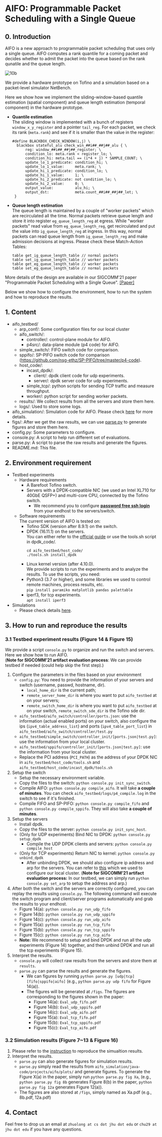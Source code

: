 # AIFO: Programmable Packet Scheduling with a Single Queue

## 0. Introduction<br>
AIFO is a new approach to programmable packet scheduling that uses only a single queue.
AIFO computes a rank quantile for a coming packet and decides whether to admit the packet into the queue based on the rank qunatile and the queue length.

![10b](doc/aifo.jpg)

We provide a hardware prototype on Tofino and a simulation based on a packet-level simulator NetBench. 

Here we show how we implement the sliding-window-based quantile estimation (spatial component) and queue length estimation (temporal component) in the hardware prototype.
- **Quantile estimation**<br>
  The sliding window is implemented with a bunch of registers `window_x_y_register` and a pointer `tail_reg`. For each packet, we check its rank (`meta.rank`) and see if it is smaller than the value in the register:
  ```p4
  #define BLACKBOX_CHECK_WINDOW(i,j) \
    blackbox stateful_alu check_win_##i##_##j##_alu { \
        reg: window_##i##_##j##_register; \
        condition_lo: meta.rank < register_lo; \
        condition_hi: meta.tail == (i*4 + j) * SAMPLE_COUNT; \
        update_lo_1_predicate: condition_hi; \
        update_lo_1_value:     meta.rank; \
        update_hi_1_predicate: condition_lo; \
        update_hi_1_value:     1; \
        update_hi_2_predicate: not condition_lo; \
        update_hi_2_value:     0; \
        output_value:          alu_hi; \
        output_dst:            meta.count_##i##_##j##_let; \
   }
  ```

- **Queue length estimation**<br>
  The queue length is maintained by a couple of "worker packets" which are recirculated all the time. Normal packets retrieve queue length and store it into register `eg_queue_length_reg` at egress. While "worker packets" read value from `eg_queue_length_reg`, get recirculated and put the value into `ig_queue_length_reg` at ingress. In this way, normal packets can read queue length from `ig_queue_length_reg` and make admission decisions at ingress.
  Please check these Match-Action Tables:
  ```p4
  table get_ig_queue_length_table // normal packets
  table set_ig_queue_length_table // worker packets
  table get_eg_queue_length_table // worker packets
  table set_eg_queue_length_table // normal packets
  ```
More details of the design are available in our SIGCOMM'21 paper "Programmable Packet Scheduling with a Single Queue". [[Paper]](https://cs.jhu.edu/~zhuolong/papers/sigcomm21aifo.pdf)

Below we show how to configure the environment, how to run the system and how to reproduce the results.

## 1. Content<br>
- aifo_testbed/<br>
  - arp_conf/: Some configuration files for our local cluster<br>
  - aifo_switch/:<br>
    - controller/: control-plane module for AIFO.<br>
    - p4src/: data-plane module (p4 code) for AIFO.<br>
  - simple_switch/: FIFO switch code for comparison.<br>
  - sppifo/: SP-PIFO switch code for comparison (https://github.com/nsg-ethz/SP-PIFO/tree/master/p4-code).<br>  
  - host_code/:<br>
    - incast_dpdk/:<br>
      - client/: dpdk client code for udp experiments.<br>
      - server/: dpdk server code for udp experiments.<br>
    - simple_tcp/: python scripts for sending TCP traffic and measure throughput.<br>
    - worker/: python script for sending worker packets.<br>
  - results/: We collect results from all the servers and store them here.<br>
  - logs/: Used to store some logs.<br>
- aifo_simulation/: Simulation code for AIFO. Please check [here](aifo_simulation/java-code/README.md) for more details.<br>
- figs/: After we get the raw results, we can use [parse.py](parse.py) to generate figures and store them here.<br>
- config.py: Some parameters to configure.<br>
- console.py: A script to help run different set of evaluations.<br>
- parse.py: A script to parse the raw results and generate the figures.<br>
- README.md: This file.<br>

## 2. Environment requirement<br>
- Testbed experiments<br>
  - Hardware requirements<br>
    - A Barefoot Tofino switch.<br>
    - Servers with a DPDK-compatible NIC (we used an Intel XL710 for 40GbE QSFP+) and multi-core CPU, connected by the Tofino switch.<br>
      - We recommend you to configure [**password free ssh login**](https://www.google.com/search?q=password+free+ssh+login) from your endhost to the servers/switch.
  - Software requirements<br>
    The current version of AIFO is tested on:<br>
      - Tofino SDK (version after 8.9.1) on the switch.<br>
      - DPDK (16.11.1) on the servers.<br>
        You can either refer to the [official guide](https://doc.dpdk.org/guides/linux_gsg/quick_start.html) or use the tools.sh script in dpdk_code/.
        ```shell
        cd aifo_testbed/host_code/
        ./tools.sh install_dpdk
        ```
      - Linux kernel version (after 4.10.0).<br>
    We provide scripts to run the experiments and to analyze the results. To use the scripts, you need:
    - Python3 (3.7 or higher), and some libraries we used to control remote machines, process results, etc.<br>
      ```pip install paramiko matplotlib pandas palettable```
    - iperf3, for tcp experiments.<br>
      ```apt install iperf3```
- Simulations<br>
  - Please check details [here](aifo_simulation/java-code/README.md).
  
## 3. How to run and reproduce the results<br>
### 3.1 Testbed experiment results (Figure 14 & Figure 15)

We provide a script `console.py` to organize and run the switch and servers. Here we show how to run AIFO.<br>
(**Note for SIGCOMM'21 artifact evaluation process**: We can provide testbed if needed (could help skip the first step).)
1. Configure the parameters in the files based on your environment
   - `config.py`: You need to provide the information of your servers and switch (username, passwd, hostname, dir). 
     - `local_home_dir` is the current path;
     - `remote_server_home_dir` is where you want to put `aifo_testbed` at on your servers;
     - `remote_switch_home_dir` is where you want to put `aifo_testbed` at on your switch, `remote_switch_sde_dir` is the Tofino sde dir.
   - `aifo_testbed/aifo_switch/controller/ports.json`: use the information (actual enabled ports) on your switch, also configure the ips (`ipv4_table_address_list`) and ports (`ipv4_table_port_list`) in `aifo_testbed/aifo_switch/controller/test.py`
   - `aifo_testbed/simple_switch/controller_init/[ports.json|test.py]`: use the information from your local cluster.
   - `aifo_testbed/sppifo/controller_init/[ports.json|test.py]`: use the information from your local cluster.
   - Replace the PCI address (`PCI_PATH`) as the address of your DPDK NIC in `aifo_testbed/host_code/tools.sh` and `aifo_testbed/host_code/incast_dpdk/tools.sh`
2. Setup the switch
   - Setup the necessary environment variable.
   - Copy the files to the switch: `python console.py init_sync_switch`.
   - Compile AIFO: `python console.py compile_aifo`.
    It will take **a couple of minutes**. You can check `aifo_testbed/logs/p4_compile.log` in the switch to see if it's finished.
   - Compile FIFO and SP-PIFO: `python console.py compile_fifo` and `python console.py compile_sppifo`.
    They will also take **a couple of minutes**.
3. Setup the servers
   - Install dpdk.
   - Copy the files to the server: `python console.py init_sync_host`.
   - (Only for UDP experiments) Bind NIC to DPDK: `python console.py setup_dpdk`
     - Compile the UDP DPDK clients and servers: `python console.py compile_host`
   - (Only for TCP experiments) Return NIC to kernel: `python console.py unbind_dpdk`
     - After unbinding DPDK, we should also configure ip address and arp for the servers. You can refer to [this](aifo_testbed/arp_conf) which we used to configure our local cluster. (**Note for SIGCOMM'21 artifact evaluation process:** In our testbed, we can simply run `python console.py set_arp` to setup the address and arp.)
4. After both the switch and the servers are correctly configured, you can replay the results using `console.py`. The following command will execute the switch program and client/server programs automatically and grab the results to your endhost.
   - Figure 14(a): `python console.py run_udp_fifo`
   - Figure 14(b): `python console.py run_udp_sppifo`
   - Figure 14(c): `python console.py run_udp_aifo`
   - Figure 15(a): `python console.py run_tcp_fifo` 
   - Figure 15(b): `python console.py run_tcp_sppifo` 
   - Figure 15(c): `python console.py run_tcp_aifo` 
   - **Note:** We recommend to setup and bind DPDK and run all the udp experiments (Figure 14) together, and then unbind DPDK and run all the tcp experiments (Figure 15).
5. Interpret the results.
   - `console.py` will collect raw results from the servers and store them at `results`.
   - `parse.py` can parse the results and generate the figures.
     - We can figures by running `python parse.py [udp|tcp] [fifo|sppifo|aifo]` (e.g., `python parse.py udp fifo` for Figure 14(a)). 
     - The figures will be generated at `/figs`. The figures are corresponding to the figures shown in the paper:
       - Figure 14(a): `Eval_udp_fifo.pdf` 
       - Figure 14(b): `Eval_udp_sppifo.pdf`
       - Figure 14(c): `Eval_udp_aifo.pdf` 
       - Figure 15(a): `Eval_tcp_fifo.pdf` 
       - Figure 15(b): `Eval_tcp_sppifo.pdf` 
       - Figure 15(c): `Eval_tcp_aifo.pdf` 

<!-- 7. Other commands<br>
   There are also some other commands you can use:
   - `python console.py [sync_switch|sync_host]`<br>
     Incrementally sync files to switch/servers
   - `python console.py ` -->
### 3.2 Simulation results (Figure 7~13 & Figure 16)
1. Please refer to the [instruction](aifo_simulation/java-code/README.md) to reproduce the simualtion results.
2. Interpret the results.
   - `parse.py` can also generate figures for simulation results.
   - `parse.py` simply read the results from `aifo_simulation/java-code/projects/aifo/plots/` and generate figures. To generate the Figure X(a) in the paper, simply run `python parse.py fig Xa`, (e.g., `python parse.py fig 8b` generates Figure 8(b) in the paper, `python parse.py fig 12a` generates Figure 12(a)).
   - The figures are also stored at `/figs`, simply named as Xa.pdf (e.g., 8b.pdf, 12a.pdf)
## 4. Contact<br>
Feel free to drop us an email at `zhuolong at cs dot jhu dot edu` or `chu29 at jhu dot edu` if you have any questions.

